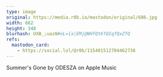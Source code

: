 ```yaml
---
type: image
original: https://media.r0b.io/mastodon/original/686.jpg
width: 662
height: 348
blurhash: UXB_;uaz0#oL={a|EMj@NHfQt6fQIqfQxZfQ
refs:
  mastodon_card:
    - https://social.lol/@r0b/115401512704462736
---
```


Summer's Gone by ODESZA on Apple Music
